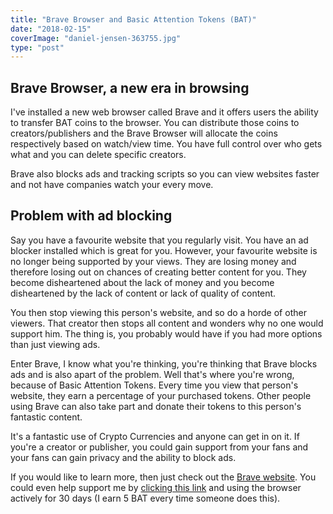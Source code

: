 ```yaml
---
title: "Brave Browser and Basic Attention Tokens (BAT)"
date: "2018-02-15"
coverImage: "daniel-jensen-363755.jpg"
type: "post"
---
```


## Brave Browser, a new era in browsing

I've installed a new web browser called Brave and it offers users the ability to transfer BAT coins to the browser. You can distribute those coins to creators/publishers and the Brave Browser will allocate the coins respectively based on watch/view time. You have full control over who gets what and you can delete specific creators.

Brave also blocks ads and tracking scripts so you can view websites faster and not have companies watch your every move.

## Problem with ad blocking

Say you have a favourite website that you regularly visit. You have an ad blocker installed which is great for you. However, your favourite website is no longer being supported by your views. They are losing money and therefore losing out on chances of creating better content for you. They become disheartened about the lack of money and you become disheartened by the lack of content or lack of quality of content.

You then stop viewing this person's website, and so do a horde of other viewers. That creator then stops all content and wonders why no one would support him. The thing is, you probably would have if you had more options than just viewing ads.

Enter Brave, I know what you're thinking, you're thinking that Brave blocks ads and is also apart of the problem. Well that's where you're wrong, because of Basic Attention Tokens. Every time you view that person's website, they earn a percentage of your purchased tokens. Other people using Brave can also take part and donate their tokens to this person's fantastic content.

It's a fantastic use of Crypto Currencies and anyone can get in on it. If you're a creator or publisher, you could gain support from your fans and your fans can gain privacy and the ability to block ads.

If you would like to learn more, then just check out the [Brave website](https://brave.com/). You could even help support me by [clicking this link](http://brave.com/mic497) and using the browser actively for 30 days (I earn 5 BAT every time someone does this).
